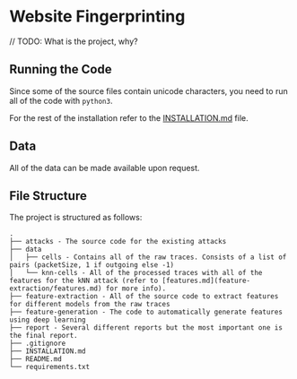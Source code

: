 # Website Fingerprinting

// TODO: What is the project, why?

## Running the Code
Since some of the source files contain unicode characters, you need to run all of the code with `python3`.

For the rest of the installation refer to the [INSTALLATION.md](INSTALLATION.md) file.

## Data
All of the data can be made available upon request.

## File Structure
The project is structured as follows:
```
.
├── attacks - The source code for the existing attacks
├── data
│   ├── cells - Contains all of the raw traces. Consists of a list of pairs (packetSize, 1 if outgoing else -1)
│   └── knn-cells - All of the processed traces with all of the features for the kNN attack (refer to [features.md](feature-extraction/features.md) for more info).
├── feature-extraction - All of the source code to extract features for different models from the raw traces
├── feature-generation - The code to automatically generate features using deep learning
├── report - Several different reports but the most important one is the final report.
├── .gitignore
├── INSTALLATION.md
├── README.md
└── requirements.txt
```
